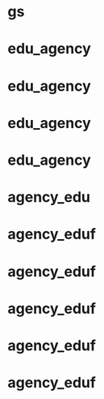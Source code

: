 # gs
# edu_agency
# edu_agency
# edu_agency
# edu_agency
# agency_edu
# agency_eduf
# agency_eduf
# agency_eduf
# agency_eduf
# agency_eduf
